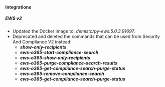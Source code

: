 
#### Integrations

##### EWS v2

- Updated the Docker image to: *demisto/py-ews:5.0.3.91697*.
- Deprecated and deleted the commands that can be used from Security And Compliance V2 instead:
    - ***show-only-recipients***
    - ***ews-o365-start-compliance-search***
    - ***ews-o365-show-only-recipients***
    - ***ews-o365-purge-compliance-search-results***
    - ***ews-o365-get-compliance-search-purge-status***
    - ***ews-o365-remove-compliance-search***
    - ***ews-o365-get-compliance-search-purge-status***
